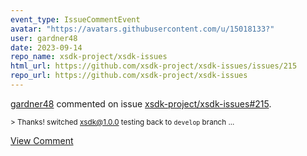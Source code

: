```yaml
---
event_type: IssueCommentEvent
avatar: "https://avatars.githubusercontent.com/u/15018133?"
user: gardner48
date: 2023-09-14
repo_name: xsdk-project/xsdk-issues
html_url: https://github.com/xsdk-project/xsdk-issues/issues/215
repo_url: https://github.com/xsdk-project/xsdk-issues
---
```


<a href='https://github.com/gardner48' target='_blank'>gardner48</a> commented on issue <a href='https://github.com/xsdk-project/xsdk-issues/issues/215' target='_blank'>xsdk-project/xsdk-issues#215</a>.

<small>> Thanks! switched xsdk@1.0.0 testing back to `develop` branch...</small>

<a href='https://github.com/xsdk-project/xsdk-issues/issues/215' target='_blank'>View Comment</a>